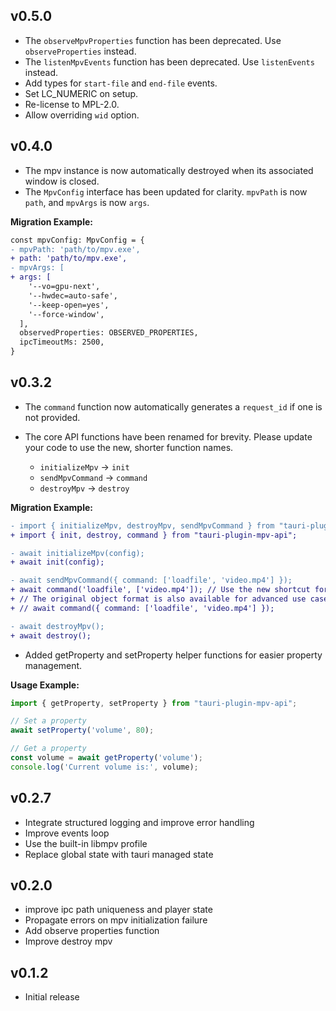 ## v0.5.0

- The `observeMpvProperties` function has been deprecated. Use `observeProperties` instead.
- The `listenMpvEvents` function has been deprecated. Use `listenEvents` instead.
- Add types for `start-file` and `end-file` events.
- Set LC_NUMERIC on setup.
- Re-license to MPL-2.0.
- Allow overriding `wid` option.

## v0.4.0

- The mpv instance is now automatically destroyed when its associated window is closed.
- The `MpvConfig` interface has been updated for clarity. `mpvPath` is now `path`, and `mpvArgs` is now `args`.

**Migration Example:**

```diff
const mpvConfig: MpvConfig = {
- mpvPath: 'path/to/mpv.exe',
+ path: 'path/to/mpv.exe',
- mpvArgs: [
+ args: [
    '--vo=gpu-next',
    '--hwdec=auto-safe',
    '--keep-open=yes',
    '--force-window',
  ],
  observedProperties: OBSERVED_PROPERTIES,
  ipcTimeoutMs: 2500,
}
```

## v0.3.2

- The `command` function now automatically generates a `request_id` if one is not provided.
- The core API functions have been renamed for brevity. Please update your code to use the new, shorter function names.

  - `initializeMpv` -> `init`
  - `sendMpvCommand` -> `command`
  - `destroyMpv` -> `destroy`

**Migration Example:**

```diff
- import { initializeMpv, destroyMpv, sendMpvCommand } from "tauri-plugin-mpv-api";
+ import { init, destroy, command } from "tauri-plugin-mpv-api";

- await initializeMpv(config);
+ await init(config);

- await sendMpvCommand({ command: ['loadfile', 'video.mp4'] });
+ await command('loadfile', ['video.mp4']); // Use the new shortcut for most commands
+ // The original object format is also available for advanced use cases (e.g., custom request_id)
+ // await command({ command: ['loadfile', 'video.mp4'] });

- await destroyMpv();
+ await destroy();
```

- Added getProperty and setProperty helper functions for easier property management.

**Usage Example:**

```ts
import { getProperty, setProperty } from "tauri-plugin-mpv-api";

// Set a property
await setProperty('volume', 80);

// Get a property
const volume = await getProperty('volume');
console.log('Current volume is:', volume);
```

## v0.2.7

- Integrate structured logging and improve error handling
- Improve events loop
- Use the built-in libmpv profile
- Replace global state with tauri managed state

## v0.2.0

- improve ipc path uniqueness and player state
- Propagate errors on mpv initialization failure
- Add observe properties function
- Improve destroy mpv

## v0.1.2

- Initial release
